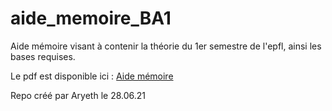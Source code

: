 # aide_memoire_BA1
Aide mémoire visant à contenir la théorie du 1er semestre de l'epfl, ainsi les bases requises.

Le pdf est disponible ici : [Aide mémoire](https://github.com/Aryeth/aide_memoire_BA1/blob/main/Aide%20m%C3%A9more/aidememoire2021.pdf)

Repo créé par Aryeth le 28.06.21
